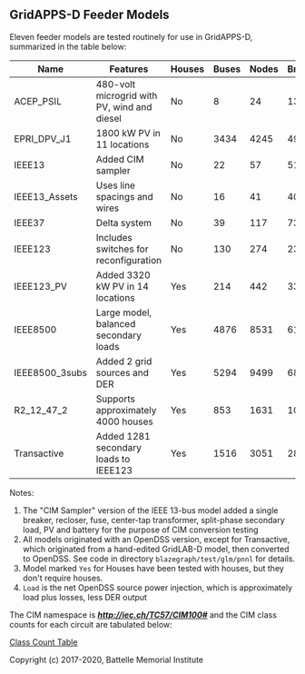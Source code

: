 ## GridAPPS-D Feeder Models

Eleven feeder models are tested routinely for use in GridAPPS-D, summarized in the table below:

|Name|Features|Houses|Buses|Nodes|Branches|Load|Origin|
|----|--------|------|-----|-----|--------|----|------|
|ACEP_PSIL|480-volt microgrid with PV, wind and diesel|No|8|24|13|0.28|UAF|
|EPRI_DPV_J1|1800 kW PV in 11 locations|No|3434|4245|4901|9.69|EPRI DPV|
|IEEE13|Added CIM sampler|No|22|57|51|3.44|IEEE (mod)|
|IEEE13_Assets|Uses line spacings and wires|No|16|41|40|3.58|IEEE (mod)|
|IEEE37|Delta system|No|39|117|73|2.59|IEEE|
|IEEE123|Includes switches for reconfiguration|No|130|274|237|3.62|IEEE|
|IEEE123_PV|Added 3320 kW PV in 14 locations|Yes|214|442|334|0.27|IEEE/NREL|
|IEEE8500|Large model, balanced secondary loads|Yes|4876|8531|6103|11.98|IEEE|
|IEEE8500_3subs|Added 2 grid sources and DER|Yes|5294|9499|6823|9.14|GridAPPS-D|
|R2_12_47_2|Supports approximately 4000 houses|Yes|853|1631|1086|6.26|PNNL|
|Transactive|Added 1281 secondary loads to IEEE123|Yes|1516|3051|2812|3.92|GridAPPS-D|

Notes:

1. The "CIM Sampler" version of the IEEE 13-bus model added a single breaker, recloser, fuse, center-tap transformer, split-phase secondary load, PV and battery for the purpose of CIM conversion testing
2. All models originated with an OpenDSS version, except for Transactive, which originated from a hand-edited GridLAB-D model, then converted to OpenDSS. See code in directory ```blazegraph/test/glm/pnnl``` for details.
3. Model marked ```Yes``` for Houses have been tested with houses, but they don't require houses.
4. ```Load``` is the net OpenDSS source power injection, which is approximately load plus losses, less DER output

The CIM namespace is ***http://iec.ch/TC57/CIM100#*** and the CIM class counts for each circuit are tabulated below:

[Class Count Table](class_counts.md)

Copyright (c) 2017-2020, Battelle Memorial Institute



